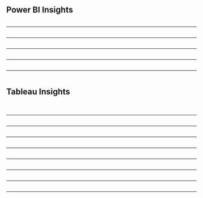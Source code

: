 
<h2>Power BI Insights</h2>

<img src="RevoQuant/1.png" alt="">
<hr>
<img src="RevoQuant/2.png" alt="">
<hr>
<img src="RevoQuant/3.png" alt="">
<hr>
<img src="RevoQuant/4.png" alt="">
<hr>
<img src="RevoQuant/5.png" alt="">
<hr>
<img src="RevoQuant/6.png" alt="">

<h2>Tableau Insights</h2>
<img src="insights.png" alt="">
<img src="air.png" alt="">
<hr>
<img src="SALES.png" alt="">
<hr>
<img src="SALES DASHBOARD.jpg" alt="">
<hr>
<img src="D3.jpg" alt="">
<hr>
<img src="D4.jpg" alt="">
<hr>
<img src="Dashboard 1 (4).png" alt="">
<hr>
<img src="FLIGHT.png" alt="">
<hr>
<img src="covid.png" alt="" >
<hr>





  

